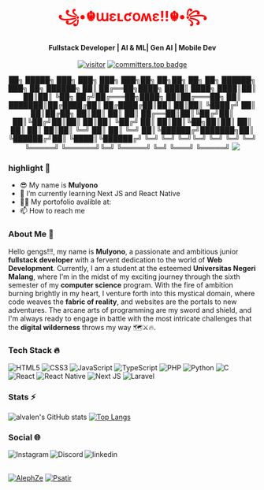 
<h1 align='center' style="color: red;">꧁•☬աɛʟƈօʍɛ!!☬•꧂</h1>
<div align="center">
   
   **Fullstack Developer | AI & ML| Gen AI | Mobile Dev** <br> <br>
   <a href="">[![visitor](https://visitor-badge.laobi.icu/badge?page_id=mulyono17)](https://github.com/mulyono17) [![committers.top badge](https://user-badge.committers.top/indonesia_private/mulyono17.svg)](https://user-badge.committers.top/indonesia_private/mulyono17)</a> 
    
   
</div>
<p align='center'> 
   ██╗     █████╗ ███╗   ███╗    ███╗   ███╗██╗   ██╗██╗  ██╗   ██╗ ██████╗ ███╗   ██╗ ██████╗ 
██║    ██╔══██╗████╗ ████║    ████╗ ████║██║   ██║██║  ╚██╗ ██╔╝██╔═══██╗████╗  ██║██╔═══██╗
██║    ███████║██╔████╔██║    ██╔████╔██║██║   ██║██║   ╚████╔╝ ██║   ██║██╔██╗ ██║██║   ██║
██║    ██╔══██║██║╚██╔╝██║    ██║╚██╔╝██║██║   ██║██║    ╚██╔╝  ██║   ██║██║╚██╗██║██║   ██║
██║    ██║  ██║██║ ╚═╝ ██║    ██║ ╚═╝ ██║╚██████╔╝███████╗██║   ╚██████╔╝██║ ╚████║╚██████╔╝
╚═╝    ╚═╝  ╚═╝╚═╝     ╚═╝    ╚═╝     ╚═╝ ╚═════╝ ╚══════╝╚═╝    ╚═════╝ ╚═╝  ╚═══╝ ╚═════╝ 
                                                                                            
   <img src="https://raw.githubusercontent.com/mulyono17/mulyono17/refs/heads/main/images/glitch_effect.gif"/>
</p>


### highlight 🔦
* 😎 My name is **Mulyono**
* 🌱 I’m currently learning Next JS and React Native
* 👨‍💻 My portofolio avalible at:
* 📫 How to reach me 

### About Me 📄
Hello gengs!!!, my name is **Mulyono**, a passionate and ambitious junior **fullstack developer** with a fervent dedication to the world of **Web Development**. Currently, I am a student at the esteemed **Universitas Negeri Malang**, where I'm in the midst of my exciting journey through the sixth semester of my **computer science** program. With the fire of ambition burning brightly in my heart, I venture forth into this mystical domain, where code weaves the **fabric of reality**, and websites are the portals to new adventures. The arcane arts of programming are my sword and shield, and I'm always ready to engage in battle with the most intricate challenges that the **digital wilderness** throws my way 🗺️⚔️🔥.

### Tech Stack 🔥
![HTML5](https://img.shields.io/badge/html5-%23E34F26.svg?style=for-the-badge&logo=html5&logoColor=white) ![CSS3](https://img.shields.io/badge/css3-%231572B6.svg?style=for-the-badge&logo=css3&logoColor=white) ![JavaScript](https://img.shields.io/badge/javascript-%23323330.svg?style=for-the-badge&logo=javascript&logoColor=%23F7DF1E) 	![TypeScript](https://img.shields.io/badge/typescript-%23007ACC.svg?style=for-the-badge&logo=typescript&logoColor=white) ![PHP](https://img.shields.io/badge/php-%23777BB4.svg?style=for-the-badge&logo=php&logoColor=white) ![Python](https://img.shields.io/badge/python-3670A0?style=for-the-badge&logo=python&logoColor=ffdd54) ![C](https://img.shields.io/badge/c-%2300599C.svg?style=for-the-badge&logo=c&logoColor=white) ![React](https://img.shields.io/badge/react-%2320232a.svg?style=for-the-badge&logo=react&logoColor=%2361DAFB) ![React Native](https://img.shields.io/badge/react_native-%2320232a.svg?style=for-the-badge&logo=react&logoColor=%2361DAFB) ![Next JS](https://img.shields.io/badge/Next-black?style=for-the-badge&logo=next.js&logoColor=white) ![Laravel](https://img.shields.io/badge/laravel-%23FF2D20.svg?style=for-the-badge&logo=laravel&logoColor=white)

### Stats ⚡
![alvalen's GitHub stats](https://github-readme-stats.vercel.app/api?username=alvalens&hide=issues&show_icons=true&theme=transparent) [![Top Langs](https://github-readme-stats.vercel.app/api/top-langs/?username=alvalens&layout=compact&theme=transparent)](https://github.com/anuraghazra/github-readme-stats)

### Social 🌐
<a href="https://www.instagram.com/alvalens_/">
   <img align="left" alt="Instagram" src="https://img.shields.io/badge/Instagram-9B0FFF?style=for-the-badge&logo=instagram&logoColor=white" />
</a>&nbsp;&nbsp;
<a href="https://discordapp.com/users/bloody#6118">
   <img align="left" alt="Discord" src="https://img.shields.io/badge/Discord-7289DA?style=for-the-badge&logo=discord&logoColor=white" />
</a>&nbsp;&nbsp;
<a href="https://www.linkedin.com/in/alvalens/">
   <img align="left" alt="linkedin" src="https://img.shields.io/badge/LinkedIn-0077B5?style=for-the-badge&logo=linkedin&logoColor=white" />
</a>
<br>
<br>

[![AlephZe](https://dcbadge.vercel.app/api/server/cZH93kM)](https://discord.gg/cZH93kM)
[![Psatir](https://dcbadge.vercel.app/api/server/4nv3uEcfsz)](https://discord.gg/4nv3uEcfsz)

